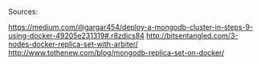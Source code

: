 Sources:

https://medium.com/@gargar454/deploy-a-mongodb-cluster-in-steps-9-using-docker-49205e231319#.r8zdics84
http://bitsentangled.com/3-nodes-docker-replica-set-with-arbiter/
http://www.tothenew.com/blog/mongodb-replica-set-on-docker/

